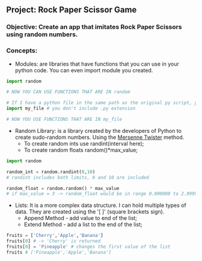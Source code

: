 ## Project: Rock Paper Scissor Game

### Objective: Create an app that imitates Rock Paper Scissors using random numbers.

### Concepts:

- Modules:
are libraries that have functions that you can use in your python code. You can even import module you created.

```python
import random

# NOW YOU CAN USE FUNCTIONS THAT ARE IN random

# If I have a python file in the same path as the original py script, you can import 
import my_file # you don't include .py extension

# NOW YOU USE FUNCTIONS THAT ARE IN my_file
```
- Random Library: is a library created by the developers of Python to create sudo-random numbers. Using the [Mersenne Twister](https://en.wikipedia.org/wiki/Mersenne_Twister) method.
    - To create random ints use randint(interval here);
    - To create random floats random()*max_value;
```python
import random

random_int = random.randint(0,10)
# randint includes both limits, 0 and 10 are included

random_float = random.random() * max_value
# if max_value = 3 -> random_float would be in range 0.000000 to 2.999999
```
- Lists: It is a more complex data structure. I can hold multiple types of data. They are created using the '[ ]' (square brackets sign).
    - Append Method - add value to end of the list;
    - Extend Method - add a list to the end of the list;
```python
fruits = ['Cherry','Apple','Banana']
fruits[0] # -> 'Cherry' is returned
fruits[0] = 'Pineapple' # changes the first value of the list
fruits # ['Pineapple','Apple','Banana']
```

